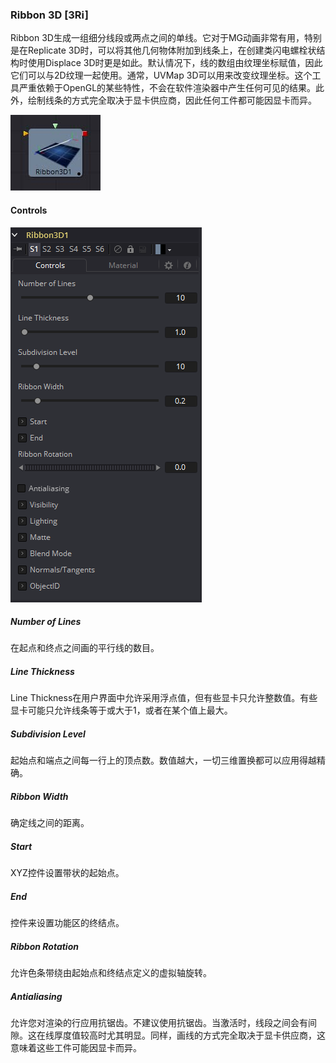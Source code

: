 ### Ribbon 3D [3Ri]

Ribbon 3D生成一组细分线段或两点之间的单线。它对于MG动画非常有用，特别是在Replicate 3D时，可以将其他几何物体附加到线条上，在创建类闪电螺栓状结构时使用Displace 3D时更是如此。默认情况下，线的数组由纹理坐标赋值，因此它们可以与2D纹理一起使用。通常，UVMap 3D可以用来改变纹理坐标。这个工具严重依赖于OpenGL的某些特性，不会在软件渲染器中产生任何可见的结果。此外，绘制线条的方式完全取决于显卡供应商，因此任何工件都可能因显卡而异。

 ![3Ri_tile](images/3Ri_tile.jpg)

#### Controls

![3Ri_Controls](images/3Ri_Controls.png)

##### Number of Lines

在起点和终点之间画的平行线的数目。

##### Line Thickness

Line Thickness在用户界面中允许采用浮点值，但有些显卡只允许整数值。有些显卡可能只允许线条等于或大于1，或者在某个值上最大。

##### Subdivision Level

起始点和端点之间每一行上的顶点数。数值越大，一切三维置换都可以应用得越精确。

##### Ribbon Width

确定线之间的距离。

##### Start

XYZ控件设置带状的起始点。

##### End

控件来设置功能区的终结点。

##### Ribbon Rotation

允许色条带绕由起始点和终结点定义的虚拟轴旋转。

##### Antialiasing

允许您对渲染的行应用抗锯齿。不建议使用抗锯齿。当激活时，线段之间会有间隙。这在线厚度值较高时尤其明显。同样，画线的方式完全取决于显卡供应商，这意味着这些工件可能因显卡而异。

